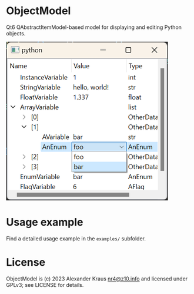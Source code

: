 # ObjectModel
Qt6 QAbstractItemModel-based model for displaying and editing Python objects.

![Screenshot](https://github.com/LeStahL/ObjectModel/blob/main/screenshot.png?raw=true)

# Usage example
Find a detailed usage example in the `examples/` subfolder.

# License
ObjectModel is (c) 2023 Alexander Kraus <nr4@z10.info> and licensed under GPLv3; see LICENSE for details.
